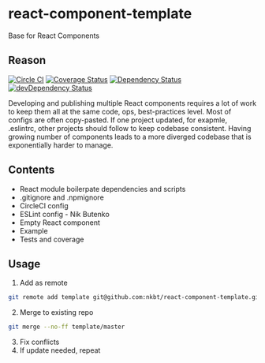 # react-component-template
Base for React Components

## Reason

[![Circle CI](https://circleci.com/gh/nkbt/react-component-template.svg?style=svg)](https://circleci.com/gh/nkbt/react-component-template)
[![Coverage Status](https://coveralls.io/repos/nkbt/react-component-template/badge.svg?branch=master)](https://coveralls.io/r/nkbt/react-component-template?branch=master)
[![Dependency Status](https://david-dm.org/nkbt/react-component-template.svg)](https://david-dm.org/nkbt/react-component-template)
[![devDependency Status](https://david-dm.org/nkbt/react-component-template/dev-status.svg)](https://david-dm.org/nkbt/react-component-template#info=devDependencies)

Developing and publishing multiple React components requires a lot of work to keep them all at the same code, ops, best-practices level. Most of configs are often copy-pasted. If one project updated, for exapmle, .eslintrc, other projects should follow to keep codebase consistent. Having growing number of components leads to a more diverged codebase that is exponentially harder to manage.


## Contents

- React module boilerpate dependencies and scripts
- .gitignore and .npmignore
- CircleCI config
- ESLint config - Nik Butenko
- Empty React component
- Example
- Tests and coverage


## Usage

1. Add as remote

  ```sh
  git remote add template git@github.com:nkbt/react-component-template.git
  ```

2. Merge to existing repo

  ```sh
  git merge --no-ff template/master
  ```

3. Fix conflicts
4. If update needed, repeat
